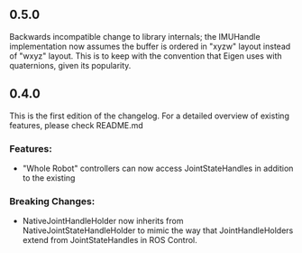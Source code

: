 ## 0.5.0

Backwards incompatible change to library internals; the IMUHandle implementation now assumes the buffer is ordered in "xyzw"
layout instead of "wxyz" layout. This is to keep with the convention that Eigen uses with quaternions, given its popularity.

## 0.4.0

This is the first edition of the changelog. For a detailed overview of existing features, please check README.md

### Features:

- "Whole Robot" controllers can now access JointStateHandles in addition to the existing

### Breaking Changes:

- NativeJointHandleHolder now inherits from NativeJointStateHandleHolder to mimic the way that JointHandleHolders extend from JointStateHandles in ROS Control.


